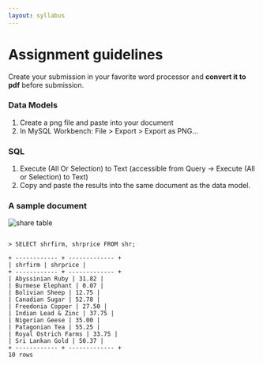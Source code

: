```yaml
---
layout: syllabus
---
```


# Assignment guidelines

Create your submission in your favorite word processor and **convert it to pdf** before submission.

### Data Models

1. Create a png file and paste into your document
1. In MySQL Workbench: File > Export > Export as PNG…


### SQL

1. Execute (All Or Selection) to Text (accessible from Query -> Execute (All or Selection) to Text)
1. Copy and paste the results into the same document as the data model.


### A sample document

![share table]({{site.baseurl}}/classes/images/shr.png)

```

> SELECT shrfirm, shrprice FROM shr;

+ ------------ + ------------- +
| shrfirm | shrprice |
+ ------------ + ------------- +
| Abyssinian Ruby | 31.82 |
| Burmese Elephant | 0.07 |
| Bolivian Sheep | 12.75 |
| Canadian Sugar | 52.78 |
| Freedonia Copper | 27.50 |
| Indian Lead & Zinc | 37.75 |
| Nigerian Geese | 35.00 |
| Patagonian Tea | 55.25 |
| Royal Ostrich Farms | 33.75 |
| Sri Lankan Gold | 50.37 |
+ ------------ + ------------- +
10 rows

```